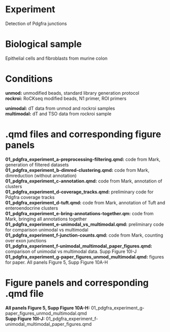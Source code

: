 # Experiment
Detection of Pdgfra junctions  

# Biological sample
Epithelial cells and fibroblasts from murine colon  

# Conditions
**unmod:** unmodified beads, standard library generation protocol  
**rockroi:** RoCKseq modified beads, N1 primer, ROI primers  

**unimodal:**  dT data from unmod and rockroi samples  
**multimodal:** dT and TSO data from rockroi sample  
 
# .qmd files and corresponding figure panels
**01_pdgfra_experiment_a-preprocessing-filtering.qmd:** code from Mark, generation of filtered datasets  
**01_pdgfra_experiment_b-dimred-clustering.qmd:** code from Mark, dimreduction (without annotation)  
**01_pdgfra_experiment_c-annotation.qmd:** code from Mark, annotation of clusters  
**01_pdgfra_experiment_d-coverage_tracks.qmd:** preliminary code for Pdgfra coverage tracks  
**01_pdgfra_experiment_d-tuft.qmd:** code from Mark, annotation of Tuft and enteroendocrine clusters  
**01_pdgfra_experiment_e-bring-annotations-together.qm:** code from Mark, bringing all annotations together  
**01_pdgfra_experiment_e-unimodal_vs_multimodal.qmd:** preliminary code for comparison unimodal vs multimodal  
**01_pdgfra_experiment_f-junction-counts.qmd:** code from Mark, counting over exon junctions  
**01_pdgfra_experiment_f-unimodal_multimodal_paper_figures.qmd:** comparison of unimodal vs multimodal data. Supp Figure 10I-J  
**01_pdgfra_experiment_g-paper_figures_unmod_multimodal.qmd:** figures for paper. All panels Figure 5, Supp Figure 10A-H  

# Figure panels and corresponding .qmd file

**All panels Figure 5, Supp Figure 10A-H:** 01_pdgfra_experiment_g-paper_figures_unmod_multimodal.qmd  
**Supp Figure 10I-J:** 01_pdgfra_experiment_f-unimodal_multimodal_paper_figures.qmd
